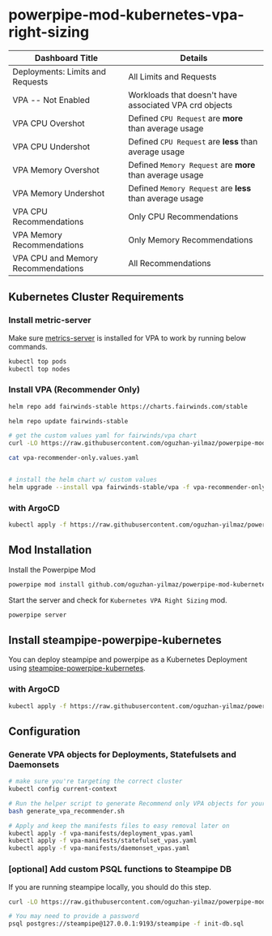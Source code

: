 # powerpipe-mod-kubernetes-vpa-right-sizing


| Dashboard Title | Details |
| -- | -- |
| Deployments: Limits and Requests | All Limits and Requests|
| VPA -- Not Enabled | Workloads that doesn't have associated VPA crd objects |
| VPA CPU Overshot | Defined `CPU Request` are **more** than average usage |
| VPA CPU Undershot | Defined `CPU Request` are **less** than average usage |
| VPA Memory Overshot | Defined `Memory Request` are **more** than average usage |
| VPA Memory Undershot | Defined `Memory Request` are **less** than average usage |
| VPA CPU Recommendations | Only CPU Recommendations |
| VPA Memory Recommendations | Only Memory Recommendations |
| VPA CPU and Memory Recommendations | All Recommendations |

## Kubernetes Cluster Requirements

### Install metric-server

Make sure [metrics-server](https://github.com/kubernetes-sigs/metrics-server/tree/master/charts/metrics-server) is installed for VPA to work by running below commands.

```bash
kubectl top pods
kubectl top nodes
```

### Install VPA (Recommender Only)

```bash
helm repo add fairwinds-stable https://charts.fairwinds.com/stable

helm repo update fairwinds-stable

# get the custom values yaml for fairwinds/vpa chart
curl -LO https://raw.githubusercontent.com/oguzhan-yilmaz/powerpipe-mod-kubernetes-vpa-right-sizing/refs/heads/main/vpa-recommender-only.values.yaml

cat vpa-recommender-only.values.yaml


# install the helm chart w/ custom values
helm upgrade --install vpa fairwinds-stable/vpa -f vpa-recommender-only.values.yaml -n kube-system
```

### with ArgoCD

```bash
kubectl apply -f https://raw.githubusercontent.com/oguzhan-yilmaz/powerpipe-mod-kubernetes-vpa-right-sizing/refs/heads/main/vpa-argocd-application.yaml
```

## Mod Installation

Install the Powerpipe Mod

```bash
powerpipe mod install github.com/oguzhan-yilmaz/powerpipe-mod-kubernetes-vpa-right-sizing
```

Start the server and check for `Kubernetes VPA Right Sizing` mod.

```bash
powerpipe server
```

## Install steampipe-powerpipe-kubernetes

You can deploy steampipe and powerpipe as a Kubernetes Deployment using [steampipe-powerpipe-kubernetes](https://github.com/oguzhan-yilmaz/steampipe-powerpipe-kubernetes).

### with ArgoCD

```bash
kubectl apply -f https://raw.githubusercontent.com/oguzhan-yilmaz/powerpipe-mod-kubernetes-vpa-right-sizing/refs/heads/main/argocd-application.yaml
```

## Configuration

### Generate VPA objects for Deployments, Statefulsets and Daemonsets

```bash
# make sure you're targeting the correct cluster
kubectl config current-context

# Run the helper script to generate Recommend only VPA objects for your workload
bash generate_vpa_recommender.sh

# Apply and keep the manifests files to easy removal later on
kubectl apply -f vpa-manifests/deployment_vpas.yaml
kubectl apply -f vpa-manifests/statefulset_vpas.yaml
kubectl apply -f vpa-manifests/daemonset_vpas.yaml
```



### [optional] Add custom PSQL functions to Steampipe DB

If you are running steampipe locally, you should do this step.

```bash
curl -LO https://raw.githubusercontent.com/oguzhan-yilmaz/powerpipe-mod-kubernetes-vpa-right-sizing/refs/heads/main/init-db.sql

# You may need to provide a password
psql postgres://steampipe@127.0.0.1:9193/steampipe -f init-db.sql
```
